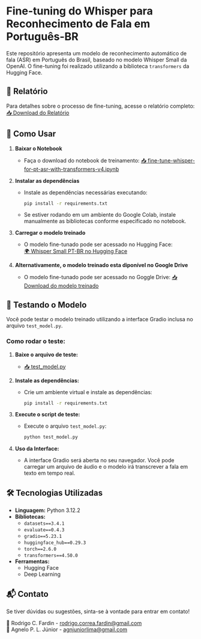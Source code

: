 # Fine-tuning do Whisper para Reconhecimento de Fala em Português-BR

Este repositório apresenta um modelo de reconhecimento automático de fala (ASR) em Português do Brasil, baseado no modelo Whisper Small da OpenAI. O fine-tuning foi realizado utilizando a biblioteca `transformers` da Hugging Face.

## 📄 Relatório

Para detalhes sobre o processo de fine-tuning, acesse o relatório completo:
[📥 Download do Relatório](https://github.com/agnjuniorlima/speech-to-text-conversion/blob/main/Fine_Tuning_do_Modelo__whisper_small__para_Reconhecimento_de_Fala_em_Portugu%C3%AAs_BR.pdf)

## 🚀 Como Usar

1. **Baixar o Notebook**
   - Faça o download do notebook de treinamento:
   [📥 fine-tune-whisper-for-pt-asr-with-transformers-v4.ipynb](https://github.com/agnjuniorlima/speech-to-text-conversion/blob/main/fine-tune-whisper-for-pt-asr-with-transformers-v4.ipynb)

2. **Instalar as dependências**
   - Instale as dependências necessárias executando:
     ```bash
     pip install -r requirements.txt
     ```
   - Se estiver rodando em um ambiente do Google Colab, instale manualmente as bibliotecas conforme especificado no notebook.

3. **Carregar o modelo treinado**
   - O modelo fine-tunado pode ser acessado no Hugging Face:  
   [🌍 Whisper Small PT-BR no Hugging Face](https://huggingface.co/RodrigoFardin/whisper-small-pt-br)
   
4. **Alternativamente, o modelo treinado esta diponível no Google Drive**
   - O modelo fine-tunado pode ser acessado no Goggle Drive: 
   [📥 Download do modelo treinado](https://drive.google.com/file/d/13ACPHxbHNp4P2cWNV13UMULSmk0S9H91/view?usp=sharing)

## 🧪 Testando o Modelo

Você pode testar o modelo treinado utilizando a interface Gradio inclusa no arquivo `test_model.py`.

### Como rodar o teste:

1. **Baixe o arquivo de teste:**
   - [📥 test_model.py](test_model.py)

2. **Instale as dependências:**
   - Crie um ambiente virtual e instale as dependências:
     ```bash
     pip install -r requirements.txt
     ```

3. **Execute o script de teste:**
   - Execute o arquivo `test_model.py`:
     ```bash
     python test_model.py
     ```

4. **Uso da Interface:**
   - A interface Gradio será aberta no seu navegador. Você pode carregar um arquivo de áudio e o modelo irá transcrever a fala em texto em tempo real.

## 🛠 Tecnologias Utilizadas

- **Linguagem:** Python 3.12.2
- **Bibliotecas:**
  - `datasets==3.4.1`
  - `evaluate==0.4.3`
  - `gradio==5.23.1`
  - `huggingface_hub==0.29.3`
  - `torch==2.6.0`
  - `transformers==4.50.0`
- **Ferramentas:**
  - Hugging Face
  - Deep Learning

## 📬 Contato

Se tiver dúvidas ou sugestões, sinta-se à vontade para entrar em contato!

📧 Rodrigo C. Fardin - [rodrigo.correa.fardin@gmail.com](mailto:rodrigo.correa.fardin@gmail.com)  
📧 Agnelo P. L. Júnior - [agnjuniorlima@gmail.com](mailto:agnjuniorlima@gmail.com)

